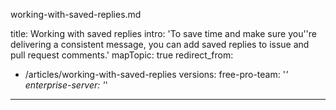 working-with-saved-replies.md

title: Working with saved replies
intro: 'To save time and make sure you''re delivering a consistent message, you can add saved replies to issue and pull request comments.'
mapTopic: true
redirect_from:
  - /articles/working-with-saved-replies
versions:
  free-pro-team: '*'
  enterprise-server: '*'
---

